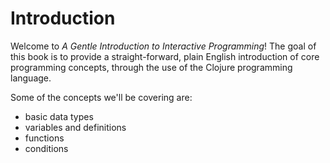 # Introduction

Welcome to *A Gentle Introduction to Interactive Programming*!
The goal of this book is to provide a straight-forward,
plain English introduction of core programming concepts, through
the use of the Clojure programming language.

Some of the concepts we'll be covering are:
- basic data types
- variables and definitions
- functions
- conditions
